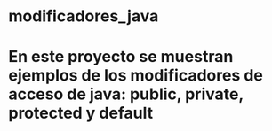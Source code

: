 # modificadores_java

# En este proyecto se muestran ejemplos de los modificadores de acceso de java: public, private, protected y default
